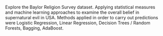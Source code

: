 Explore the Baylor Religion Survey dataset. Applying statistical measures and machine learning approaches to examine the overall belief in supernatural evil in USA. Methods applied in order to carry out predictions were Logistic Regression, Linear Regression, Decision Trees / Random Forests, Bagging, AdaBoost.
